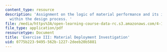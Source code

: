 ```yaml
---
content_type: resource
description: 'Assignment on the logic of material performance and its incorporation
  within the design process. '
file: /media/https%3A/open-learning-course-data-rc.s3.amazonaws.com/4-195-special-problems-in-architectural-design-spring-2005/0775b2239495562b12272deeb20b5881_ex3.pdf
file_type: application/pdf
resourcetype: Document
title: 'Exercise III: Material Deployment Investigation'
uid: 0775b223-9495-562b-1227-2deeb20b5881
---
```

